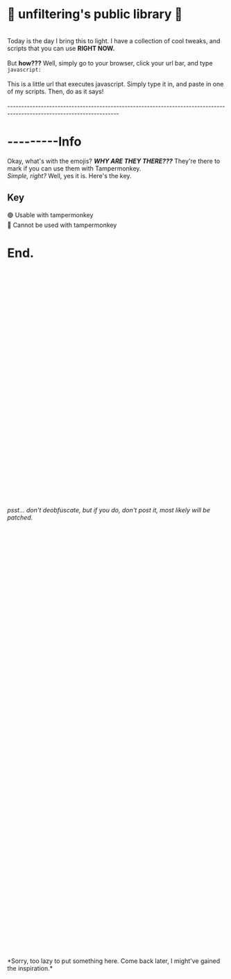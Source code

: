 # 📕 unfiltering's public library 📕
<br>Today is the day I bring this to light. I have a collection of cool tweaks, and scripts that you can use <b>RIGHT NOW.</b><br>
<br>But <b>how???</b> Well, simply go to your browser, click your url bar, and type <br>`javascript:`<br>
<br>This is a little url that executes javascript. Simply type it in, and paste in one of my scripts. Then, do as it says!<br>
<br>----------------------------------------------------------------------------------------------------------------------<br>
# ---------Info
Okay, what's with the emojis? ***WHY ARE THEY THERE???***
They're there to mark if you can use them with Tampermonkey.<br>*Simple, right?* Well, yes it is. Here's the key.
## Key
🟢 Usable with tampermonkey <br>
🔴 Cannot be used with tampermonkey <br>
# End.
<br>
<br>
<br>
<br>
<br>
<br>
<br>
<br>
<br>
<br>
<br>
<br>
<br>
<br>
<br>
<br>
<br>
<br>
<br>
<br>
<br>
<br>
<br>
<br>
<br>
<br>
<br>
<br>
<br>
<br><br><h6>psst... don't deobfuscate, but if you do, don't post it, most likely will be patched.</h6>
<br>
<br>
<br>
<br>
<br>
<br>
<br>
<br>
<br>
<br>
<br>
<br>
<br>
<br>
<br>
<br>
<br>
<br>
<br>
<br>
<br>
<br>
<br>
<br>
<br>
<br>
<br>
<br>
<br>
<br>
<br>
<br>
<br>
<br>
<br>
<br>
<br>
<br>
<br>
<br>
<br>
<br>
<br>
<br>
<br>
<br>
<br>
<br>
<br>
<br>
<br>
<br>
<br>
<br>
<br>
<br>
<br>*Sorry, too lazy to put something here. Come back later, I might've gained the inspiration.*
















